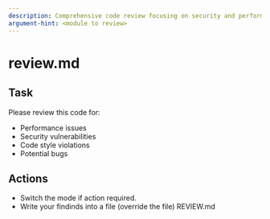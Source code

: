 ```yaml
---
description: Comprehensive code review focusing on security and performance
argument-hint: <module to review>
---
```


# review.md

## Task

Please review this code for:

- Performance issues
- Security vulnerabilities
- Code style violations
- Potential bugs

## Actions

- Switch the mode if action required.
- Write your findinds into a file (override the file) REVIEW.md